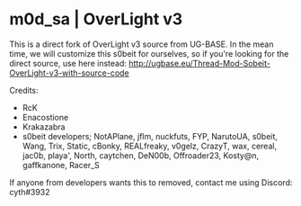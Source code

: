 # m0d_sa | OverLight v3

This is a direct fork of OverLight v3 source from UG-BASE. In the mean time, we will customize this s0beit for ourselves, so if you're looking for the direct source, use here instead: http://ugbase.eu/Thread-Mod-Sobeit-OverLight-v3-with-source-code

Credits:
- RcK
- Enacostione
- Krakazabra
- s0beit developers; NotAPlane, jflm, nuckfuts, FYP, NarutoUA, s0beit, Wang, Trix, Static, cBonky, REALfreaky, v0gelz, CrazyT, wax, cereal, jac0b, playa', North, caytchen, DeN00b, Offroader23, Kosty@n, gaffkanone, Racer_S

If anyone from developers wants this to removed, contact me using Discord: cyth#3932
